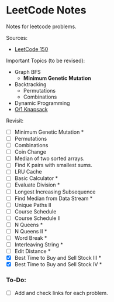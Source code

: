 # LeetCode Notes

Notes for leetcode problems.

Sources:

- [LeetCode 150](https://leetcode.com/studyplan/top-interview-150/)

Important Topics (to be revised):

- Graph BFS
  - **Minimum Genetic Mutation**
- Backtracking
  - Permutations
  - Combinations
- Dynamic Programming
- [O/1 Knapsack](https://www.geeksforgeeks.org/0-1-knapsack-problem-dp-10/)

Revisit:

- [ ] Minimum Genetic Mutation \*
- [ ] Permutations
- [ ] Combinations
- [ ] Coin Change
- [ ] Median of two sorted arrays.
- [ ] Find K pairs with smallest sums.
- [ ] LRU Cache
- [ ] Basic Calculator \*
- [ ] Evaluate Division \*
- [ ] Longest Increasing Subsequence
- [ ] Find Median from Data Stream \*
- [ ] Unique Paths II
- [ ] Course Schedule
- [ ] Course Schedule II
- [ ] N Queens \*
- [ ] N Queens II \*
- [ ] Word Break \*
- [ ] Interleaving String \*
- [ ] Edit Distance \*
- [x] Best Time to Buy and Sell Stock III \*
- [x] Best Time to Buy and Sell Stock IV \*

### To-Do: 

- [ ] Add and check links for each problem.
